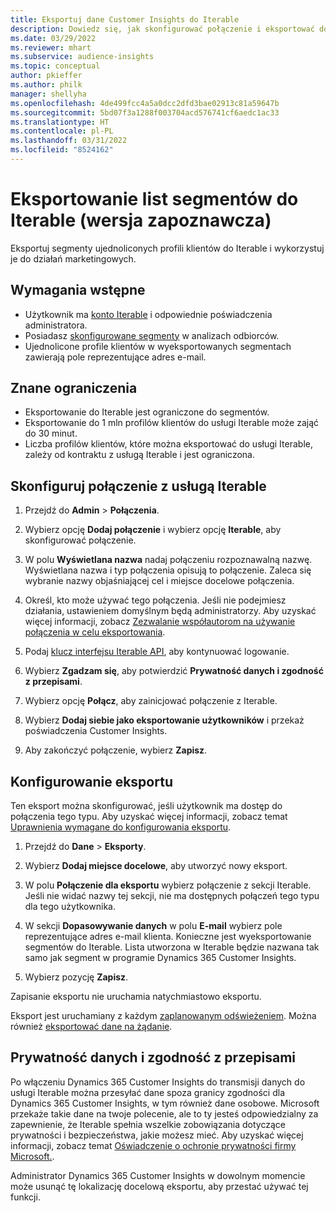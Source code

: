 ```yaml
---
title: Eksportuj dane Customer Insights do Iterable
description: Dowiedz się, jak skonfigurować połączenie i eksportować do programu Iterable.
ms.date: 03/29/2022
ms.reviewer: mhart
ms.subservice: audience-insights
ms.topic: conceptual
author: pkieffer
ms.author: philk
manager: shellyha
ms.openlocfilehash: 4de499fcc4a5a0dcc2dfd3bae02913c81a59647b
ms.sourcegitcommit: 5bd07f3a1288f003704acd576741cf6aedc1ac33
ms.translationtype: HT
ms.contentlocale: pl-PL
ms.lasthandoff: 03/31/2022
ms.locfileid: "8524162"
---
```

# <a name="export-segment-lists-to-iterable-preview"></a>Eksportowanie list segmentów do Iterable (wersja zapoznawcza)

Eksportuj segmenty ujednoliconych profili klientów do Iterable i wykorzystuj je do działań marketingowych.

## <a name="prerequisites"></a>Wymagania wstępne

-   Użytkownik ma [konto Iterable](https://iterable.com/) i odpowiednie poświadczenia administratora.
-   Posiadasz [skonfigurowane segmenty](segments.md) w analizach odbiorców.
-   Ujednolicone profile klientów w wyeksportowanych segmentach zawierają pole reprezentujące adres e-mail.

## <a name="known-limitations"></a>Znane ograniczenia

- Eksportowanie do Iterable jest ograniczone do segmentów.
- Eksportowanie do 1 mln profilów klientów do usługi Iterable może zająć do 30 minut. 
- Liczba profilów klientów, które można eksportować do usługi Iterable, zależy od kontraktu z usługą Iterable i jest ograniczona.

## <a name="set-up-connection-to-iterable"></a>Skonfiguruj połączenie z usługą Iterable

1. Przejdź do **Admin** > **Połączenia**.

1. Wybierz opcję **Dodaj połączenie** i wybierz opcję **Iterable**, aby skonfigurować połączenie.

1. W polu **Wyświetlana nazwa** nadaj połączeniu rozpoznawalną nazwę. Wyświetlana nazwa i typ połączenia opisują to połączenie. Zaleca się wybranie nazwy objaśniającej cel i miejsce docelowe połączenia.

1. Określ, kto może używać tego połączenia. Jeśli nie podejmiesz działania, ustawieniem domyślnym będą administratorzy. Aby uzyskać więcej informacji, zobacz [Zezwalanie współautorom na używanie połączenia w celu eksportowania](connections.md#allow-contributors-to-use-a-connection-for-exports).

1. Podaj [klucz interfejsu Iterable API](https://support.iterable.com/hc/en-us/articles/360043464871), aby kontynuować logowanie. 

1. Wybierz **Zgadzam się**, aby potwierdzić **Prywatność danych i zgodność z przepisami**.

1. Wybierz opcję **Połącz**, aby zainicjować połączenie z Iterable.

1. Wybierz **Dodaj siebie jako eksportowanie użytkowników** i przekaż poświadczenia Customer Insights.

1. Aby zakończyć połączenie, wybierz **Zapisz**.

## <a name="configure-an-export"></a>Konfigurowanie eksportu

Ten eksport można skonfigurować, jeśli użytkownik ma dostęp do połączenia tego typu. Aby uzyskać więcej informacji, zobacz temat [Uprawnienia wymagane do konfigurowania eksportu](export-destinations.md#set-up-a-new-export).

1. Przejdź do **Dane** > **Eksporty**.

1. Wybierz **Dodaj miejsce docelowe**, aby utworzyć nowy eksport.

1. W polu **Połączenie dla eksportu** wybierz połączenie z sekcji Iterable. Jeśli nie widać nazwy tej sekcji, nie ma dostępnych połączeń tego typu dla tego użytkownika.

3. W sekcji **Dopasowywanie danych** w polu **E-mail** wybierz pole reprezentujące adres e-mail klienta. Konieczne jest wyeksportowanie segmentów do Iterable. Lista utworzona w Iterable będzie nazwana tak samo jak segment w programie Dynamics 365 Customer Insights.

1. Wybierz pozycję **Zapisz**.

Zapisanie eksportu nie uruchamia natychmiastowo eksportu.

Eksport jest uruchamiany z każdym [zaplanowanym odświeżeniem](system.md#schedule-tab). Można również [eksportować dane na żądanie](export-destinations.md#run-exports-on-demand). 


## <a name="data-privacy-and-compliance"></a>Prywatność danych i zgodność z przepisami

Po włączeniu Dynamics 365 Customer Insights do transmisji danych do usługi Iterable można przesyłać dane spoza granicy zgodności dla Dynamics 365 Customer Insights, w tym również dane osobowe. Microsoft przekaże takie dane na twoje polecenie, ale to ty jesteś odpowiedzialny za zapewnienie, że Iterable spełnia wszelkie zobowiązania dotyczące prywatności i bezpieczeństwa, jakie możesz mieć. Aby uzyskać więcej informacji, zobacz temat [Oświadczenie o ochronie prywatności firmy Microsoft.](https://go.microsoft.com/fwlink/?linkid=396732).

Administrator Dynamics 365 Customer Insights w dowolnym momencie może usunąć tę lokalizację docelową eksportu, aby przestać używać tej funkcji.
